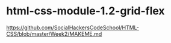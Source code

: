 # html-css-module-1.2-grid-flex

https://github.com/SocialHackersCodeSchool/HTML-CSS/blob/master/Week2/MAKEME.md
